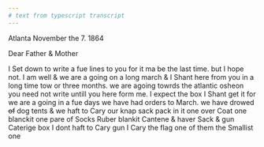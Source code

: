 ```yaml
---
# text from typescript transcript
---
```

Atlanta November the 7. 1864

Dear Father & Mother

I Set down to write a fue lines to you for it ma be the last time. but I hope not. I am well & we are a going on a long march & I Shant here from you in a long time tow or three months. we are agoing towrds the atlantic osheon  you need not write untill you here form me. I expect the box I Shant get it for we are a going in a fue days we have had orders to March. we have drowed ~~of~~ dog tents & we haft to Cary our knap sack pack in it one over Coat one blanckit one pare of Socks Ruber blankit Cantene & haver Sack & gun Caterige box  I dont haft to Cary gun I Cary the flag  one of them the Smallist one